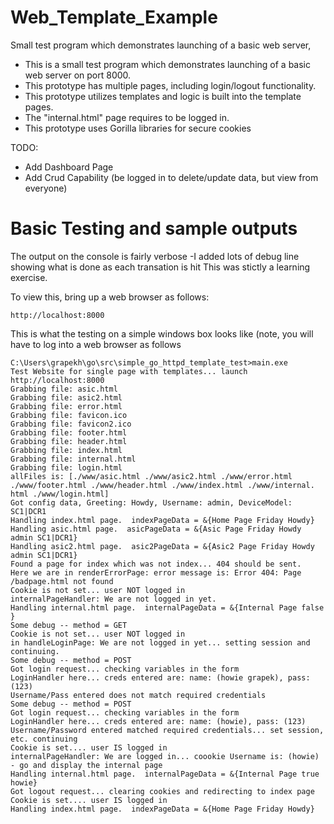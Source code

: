 # Web_Template_Example
Small test program which demonstrates launching of a basic web server, 
 *   This is a small test program which demonstrates launching of a basic web server on port 8000.
 *   This prototype has multiple pages, including login/logout functionality. 
 *   This prototype utilizes templates and logic is built into the template pages. 
 *   The "internal.html" page requires to be logged in. 
 *   This prototype uses Gorilla libraries for secure cookies

TODO: 
 * Add Dashboard Page
*  Add Crud Capability (be logged in to delete/update data, but view from everyone)


# Basic Testing and sample outputs
The output on the console is fairly verbose -I added lots of debug line showing what is done as each transation is hit
This was stictly a learning exercise. 

To view this, bring up a web browser as follows: 
```` 
http://localhost:8000
````

This is what the testing on a simple windows box looks like (note, you will have to log into a web browser as follows
````
C:\Users\grapekh\go\src\simple_go_httpd_template_test>main.exe
Test Website for single page with templates... launch http://localhost:8000
Grabbing file: asic.html
Grabbing file: asic2.html
Grabbing file: error.html
Grabbing file: favicon.ico
Grabbing file: favicon2.ico
Grabbing file: footer.html
Grabbing file: header.html
Grabbing file: index.html
Grabbing file: internal.html
Grabbing file: login.html
allFiles is: [./www/asic.html ./www/asic2.html ./www/error.html ./www/footer.html ./www/header.html ./www/index.html ./www/internal.
html ./www/login.html]
Got config data, Greeting: Howdy, Username: admin, DeviceModel: SC1|DCR1
Handling index.html page.  indexPageData = &{Home Page Friday Howdy}
Handling asic.html page.  asicPageData = &{Asic Page Friday Howdy admin SC1|DCR1}
Handling asic2.html page.  asic2PageData = &{Asic2 Page Friday Howdy admin SC1|DCR1}
Found a page for index which was not index... 404 should be sent.
Here we are in renderErrorPage: error message is: Error 404: Page /badpage.html not found
Cookie is not set... user NOT logged in
internalPageHandler: We are not logged in yet.
Handling internal.html page.  internalPageData = &{Internal Page false }
Some debug -- method = GET
Cookie is not set... user NOT logged in
in handleLoginPage: We are not logged in yet... setting session and continuing.
Some debug -- method = POST
Got login request... checking variables in the form
LoginHandler here... creds entered are: name: (howie grapek), pass: (123)
Username/Pass entered does not match required credentials
Some debug -- method = POST
Got login request... checking variables in the form
LoginHandler here... creds entered are: name: (howie), pass: (123)
Username/Password entered matched required credentials... set session, etc. continuing
Cookie is set.... user IS logged in
internalPageHandler: We are logged in... coookie Username is: (howie) - go and display the internal page
Handling internal.html page.  internalPageData = &{Internal Page true howie}
Got logout request... clearing cookies and redirecting to index page
Cookie is set.... user IS logged in
Handling index.html page.  indexPageData = &{Home Page Friday Howdy}
````
